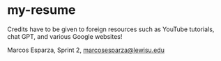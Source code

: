 # my-resume

Credits have to be given to foreign resources such as YouTube tutorials, chat GPT, and various Google websites! 


Marcos Esparza, Sprint 2, marcosesparza@lewisu.edu

